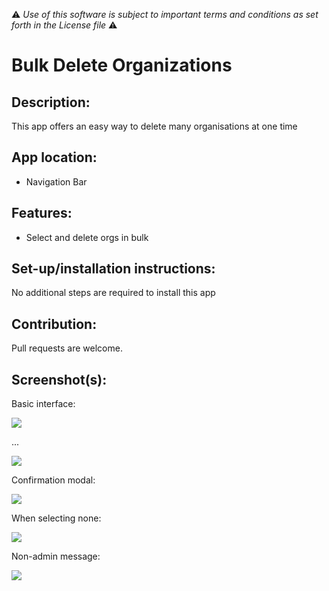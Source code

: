 :warning: *Use of this software is subject to important terms and conditions as set forth in the License file* :warning:

# Bulk Delete Organizations

## Description:

This app offers an easy way to delete many organisations at one time

## App location:

* Navigation Bar

## Features:

* Select and delete orgs in bulk

## Set-up/installation instructions:

No additional steps are required to install this app

## Contribution:

Pull requests are welcome.

## Screenshot(s):

Basic interface:

![](http://i.imgur.com/oMHZipo.png)

...

![](http://i.imgur.com/rMruxtY.png)

Confirmation modal:

![](http://i.imgur.com/83x8OCJ.png)

When selecting none:

![](http://i.imgur.com/ptzFXGD.png)

Non-admin message:

![](http://i.imgur.com/Q27fsGc.png)
